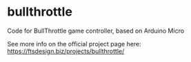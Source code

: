 # bullthrottle
Code for BullThrottle game controller, based on Arduino Micro

See more info on the official project page here:
https://ftsdesign.biz/projects/bullthrottle/
